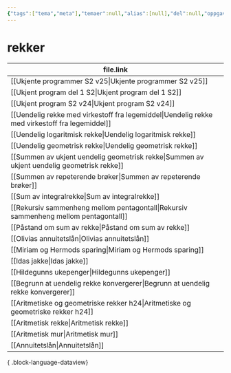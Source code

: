 ```yaml
---
{"tags":["tema","meta"],"temaer":null,"alias":[null],"del":null,"oppgave":null,"fag":null,"eksamen":null,"dg-publish":true,"title":"rekker","date":"2023-06-01","modified":"2023-06-01","permalink":"/temaer/rekker/","dgPassFrontmatter":true}
---
```



# rekker
| file.link                                                                                         |
| ------------------------------------------------------------------------------------------------- |
| [[Ukjente programmer S2 v25\|Ukjente programmer S2 v25]]                                       |
| [[Ukjent program del 1 S2\|Ukjent program del 1 S2]]                                           |
| [[Ukjent program S2 v24\|Ukjent program S2 v24]]                                               |
| [[Uendelig rekke med virkestoff fra legemiddel\|Uendelig rekke med virkestoff fra legemiddel]] |
| [[Uendelig logaritmisk rekke\|Uendelig logaritmisk rekke]]                                     |
| [[Uendelig geometrisk rekke\|Uendelig geometrisk rekke]]                                       |
| [[Summen av ukjent uendelig geometrisk rekke\|Summen av ukjent uendelig geometrisk rekke]]     |
| [[Summen av repeterende brøker\|Summen av repeterende brøker]]                                 |
| [[Sum av integralrekke\|Sum av integralrekke]]                                                 |
| [[Rekursiv sammenheng mellom pentagontall\|Rekursiv sammenheng mellom pentagontall]]           |
| [[Påstand om sum av rekke\|Påstand om sum av rekke]]                                           |
| [[Olivias annuitetslån\|Olivias annuitetslån]]                                                 |
| [[Miriam og Hermods sparing\|Miriam og Hermods sparing]]                                       |
| [[Idas jakke\|Idas jakke]]                                                                     |
| [[Hildegunns ukepenger\|Hildegunns ukepenger]]                                                 |
| [[Begrunn at uendelig rekke konvergerer\|Begrunn at uendelig rekke konvergerer]]               |
| [[Aritmetiske og geometriske rekker h24\|Aritmetiske og geometriske rekker h24]]               |
| [[Aritmetisk rekke\|Aritmetisk rekke]]                                                         |
| [[Aritmetisk mur\|Aritmetisk mur]]                                                             |
| [[Annuitetslån\|Annuitetslån]]                                                                 |

{ .block-language-dataview}
